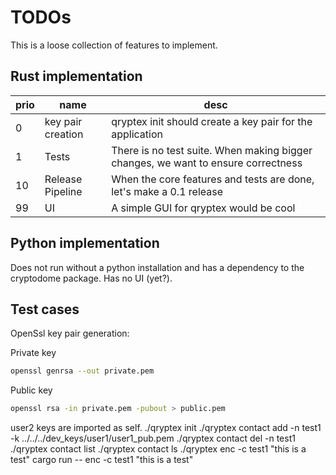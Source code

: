 # TODOs

This is a loose collection of features to implement.

## Rust implementation

|prio|name|desc|
|----|----|----|
|0|key pair creation|qryptex init should create a key pair for the application|
|1|Tests|There is no test suite. When making bigger changes, we want to ensure correctness|
|10|Release Pipeline|When the core features and tests are done, let's make a 0.1 release|
|99|UI|A simple GUI for qryptex would be cool|

## Python implementation

Does not run without a python installation and has a dependency to the cryptodome package.
Has no UI (yet?).

## Test cases

OpenSsl key pair generation:

Private key

```bash
openssl genrsa --out private.pem
```

Public key

```bash
openssl rsa -in private.pem -pubout > public.pem
```

user2 keys are imported as self.
./qryptex init
./qryptex contact add -n test1 -k ../../../dev_keys/user1/user1_pub.pem
./qryptex contact del -n test1
./qryptex contact list
./qryptex contact ls
./qryptex enc -c test1 "this is a test"
cargo run -- enc -c test1 "this is a test"
